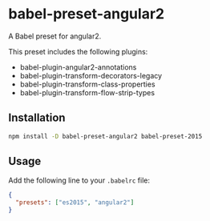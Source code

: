 # babel-preset-angular2

A Babel preset for angular2.

This preset includes the following plugins:

- babel-plugin-angular2-annotations
- babel-plugin-transform-decorators-legacy
- babel-plugin-transform-class-properties
- babel-plugin-transform-flow-strip-types

## Installation

```sh
npm install -D babel-preset-angular2 babel-preset-2015
```

## Usage

Add the following line to your `.babelrc` file:


```json
{
  "presets": ["es2015", "angular2"]
}
```
